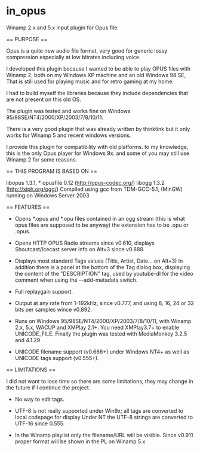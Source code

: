 # in_opus
Winamp 2.x and 5.x input plugin for Opus file


== PURPOSE ==

Opus is a quite new audio file format, very good for generic lossy
compression especially at low bitrates including voice.

I developed this plugin because I wanted to be able to play OPUS files
with Winamp 2, both on my Windows XP machine and an old Windows 98 SE,
That is still used for playing music and for retro gaming at my home.

I had to build myself the libraries because they include dependencies
that are not present on this old OS.

The plugin was tested and works fine on Windows 95/98SE/NT4/2000/XP/2003/7/8/10/11.

There is a very good plugin that was already written by thinktink but
it only works for Winamp 5 and recent windows versions.

I provide this plugin for compatibility with old platforms. to my knowledge,
this is the only Opus player for Windows 9x. and some of you may still
use Winamp 2 for some reasons.


== THIS PROGRAM IS BASED ON ==

libopus 1.3.1, * opusfile 0.12 (http://opus-codec.org/)
libogg 1.3.2 (http://xiph.org/ogg/)
Compiled using gcc from TDM-GCC-5.1, (MinGW) running on Windows Server 2003

== FEATURES ==

* Opens *.opus and *.opu files contained in an ogg stream (this is what opus
  files are supposed to be anyway) the extension has to be .opu or .opus.

* Opens HTTP OPUS Radio streams since v0.610, displays Shoutcast/Icecast
  server info on Alt+3 since v0.888.

* Displays most standard Tags values (Title, Artist, Date... on Alt+3)
  In addition there is a panel at the bottom of the Tag dialog box,
  displaying the content of the "DESCRIPTION" tag, used by youtube-dl
  for the video comment when using the --add-metadata switch.

* Full replaygain support.

* Output at any rate from 1-192kHz, since v0.777,
  and using 8, 16, 24 or 32 bits per samples wince v0.892.

* Runs on Windows 95/98SE/NT4/2000/XP/2003/7/8/10/11, with Winamp 2.x, 5.x,
  WACUP and XMPlay 2.1+. You need XMPlay3.7+ to enable UNICODE_FILE.
  Finally the plugin was tested with MediaMonkey 3.2.5 and 4.1.29

* UNICODE filename support (v0.666+) under Windows NT4+ as well as UNICODE
  tags support (v0.555+).


== LIMITATIONS ==

I did not want to lose time so there are some limitations,
they may change in the future if I continue the project.

* No way to edit tags.

* UTF-8 is not really supported under Win9x; all tags are converted
  to local codepage for display Under NT the UTF-8 strings are converted
  to UTF-16 since 0.555.

* In the Winamp playlist only the filename/URL will be visible.
  Since v0.911 proper format will be shown in the PL on Winamp 5.x
